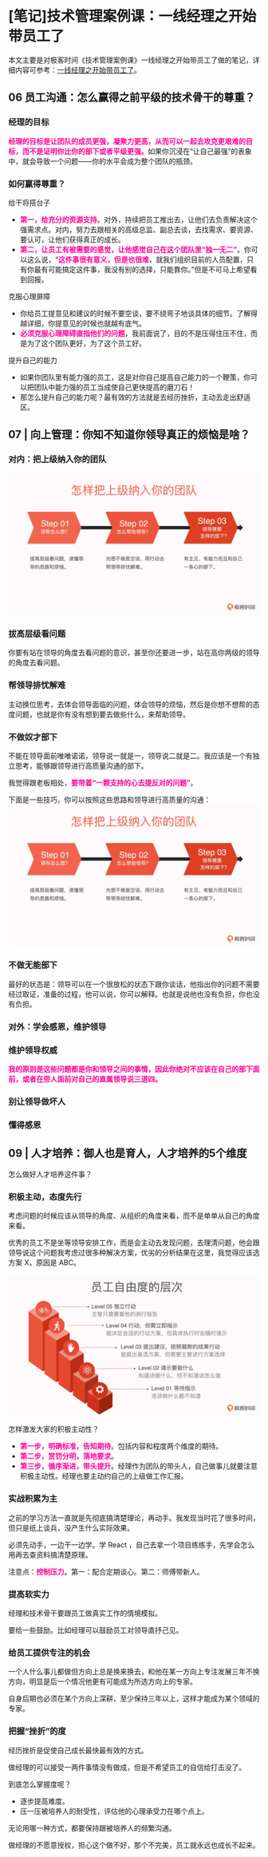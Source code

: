 # [笔记]技术管理案例课：一线经理之开始带员工了


本文主要是对极客时间《技术管理案例课》一线经理之开始带员工了做的笔记，详细内容可参考：[一线经理之开始带员工了](https://time.geekbang.org/column/article/276140)。

## 06 员工沟通：怎么赢得之前平级的技术骨干的尊重？
### 经理的目标
<font color=#FF0099>**经理的目标是让团队的成员更强，凝聚力更高，从而可以一起去攻克更艰难的目标，而不是证明你比你的部下或者平级更强。**</font>如果你沉浸在“让自己最强”的表象中，就会导致一个问题——你的水平会成为整个团队的瓶颈。

### 如何赢得尊重？
给干将搭台子
- <font color=#FF0099>**第一，给充分的资源支持**</font>。对外，持续把员工推出去，让他们去负责解决这个强需求点。对内，努力去跟相关的高级总监、副总去谈，去找需求、要资源、要认可，让他们获得真正的成长。
- <font color=#FF0099>**第二，让员工有被需要的感觉，让他感觉自己在这个团队里“独一无二”**</font>。你可以这么说，“<font color=#FF0099>**这件事很有意义，但是也很难**</font>，就我们组织目前的人员配置，只有你最有可能搞定这件事，我没有别的选择，只能靠你。”但是不可马上希望看到回报。

克服心理屏障
- 你给员工提意见和建议的时候不要空谈，要不绕弯子地谈具体的细节。了解得越详细，你提意见的时候也就越有底气。
- <font color=#FF0099>**必须克服心理障碍直指他们的问题**</font>，我前面说了，目的不是压得住压不住，而是为了这个团队更好，为了这个员工好。

提升自己的能力
- 如果你团队里有能力强的员工，这是对你自己提高自己能力的一个鞭策，你可以把团队中能力强的员工当成使自己更快提高的磨刀石！
- 那怎么提升自己的能力呢？最有效的方法就是去经历挫折，主动去走出舒适区。

## 07 | 向上管理：你知不知道你领导真正的烦恼是啥？
### 对内：把上级纳入你的团队
![把上级纳入你的团队](2.webp "把上级纳入你的团队")

### 拔高层级看问题
你要有站在领导的角度去看问题的意识，甚至你还要进一步，站在高你两级的领导的角度去看问题。

### 帮领导排忧解难
主动换位思考，去体会领导面临的问题，体会领导的烦恼，然后是你想不想帮的态度问题，也就是你有没有想到要去做些什么，来帮助领导。

### 不做奴才部下
不能在领导面前唯唯诺诺，领导说一就是一，领导说二就是二。我应该是一个有独立思考，能够跟领导进行高质量沟通的部下。

我觉得跟老板相处，<font color=#FF0099>**要带着“一颗支持的心去提反对的问题”**</font>。

下面是一些技巧，你可以按照这些思路和领导进行高质量的沟通：
![和领导高质量沟通的思路](2.webp "和领导高质量沟通的思路")

### 不做无能部下
最好的状态是：领导可以在一个很放松的状态下跟你谈话，他指出你的问题不需要经过取证，准备的过程，他可以说，你可以解释。也就是说他也没有负担，你也没有负担。

### 对外：学会感恩，维护领导

### 维护领导权威
<font color=#FF0099>**我的原则是这些问题都是你和领导之间的事情，因此你绝对不应该在自己的部下面前，或者在旁人面前对自己的直属领导说三道四。**</font>

### 别让领导做坏人

### 懂得感恩

## 09 | 人才培养：御人也是育人，人才培养的5个维度
怎么做好人才培养这件事？

### 积极主动，态度先行
考虑问题的时候应该从领导的角度、从组织的角度来看，而不是单单从自己的角度来看。

优秀的员工不是坐等领导安排工作，而是会主动去发现问题，去理清问题，他会跟领导说这个问题我考虑过很多种解决方案，优劣的分析结果在这里，我觉得应该选方案 X，原因是 ABC。

![员工自由度层次](1.webp "员工自由度层次")

怎样激发大家的积极主动性？
- <font color=#FF0099>**第一步，明确标准，告知期待**</font>。包括内容和程度两个维度的期待。
- <font color=#FF0099>**第二步，赏罚分明，落地要求**</font>。
- <font color=#FF0099>**第三步，循序渐进，带头提升**</font>。经理作为团队的带头人，自己做事儿就要注意积极主动性。经理也要主动约自己的上级做工作汇报。

### 实战积累为主
之前的学习方法一直就是先彻底搞清楚理论，再动手。我发现当时花了很多时间，但只是纸上谈兵，没产生什么实际效果。

必须先动手，一边干一边学。学 React ，自己去拿一个项目练练手，先学会怎么用再去查资料搞清楚原理。

注意点：<font color=#FF0099>**控制压力**</font>。第一：配合定期谈心。第二：师傅带新人。

### 提高软实力
经理和技术骨干要跟员工做真实工作的情境模拟。

要给一些鼓励。比如经理可以鼓励员工对领导直抒己见。

### 给员工提供专注的机会
一个人什么事儿都做但方向上总是换来换去，和他在某一方向上专注发展三年不换方向，明显是后一个情况他更有可能成为所选方向上的专家。

自身后期也必须在某个方向上深耕，至少保持三年以上，这样才能成为某个领域的专家。

### 把握“挫折”的度
经历挫折是促使自己成长最快最有效的方式。

做经理的可以接受一两件事情没有做成，但是不希望员工的自信给打击没了。

到底怎么掌握度呢？
- 逐步提高难度。
- 压一压被培养人的耐受性，评估他的心理承受力在哪个点上。

无论用哪一种方式，都要保持跟被培养人的频繁沟通。

做经理的不愿意授权，担心这个做不好，那个不完美，员工就永远也成长不起来。
